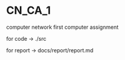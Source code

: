 # CN_CA_1
computer network first computer assignment


for code -> ./src


for report -> docs/report/report.md 